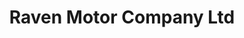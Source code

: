 ---
title: "Raven Motor Company Ltd"
url: /clacton-on-sea/raven-motor-company-ltd/
shop: Autohaus
---